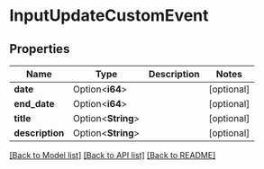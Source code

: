 # InputUpdateCustomEvent

## Properties

Name | Type | Description | Notes
------------ | ------------- | ------------- | -------------
**date** | Option<**i64**> |  | [optional]
**end_date** | Option<**i64**> |  | [optional]
**title** | Option<**String**> |  | [optional]
**description** | Option<**String**> |  | [optional]

[[Back to Model list]](../README.md#documentation-for-models) [[Back to API list]](../README.md#documentation-for-api-endpoints) [[Back to README]](../README.md)


